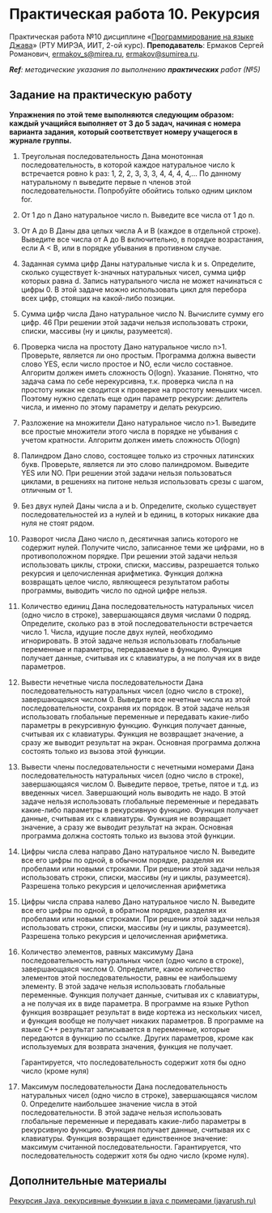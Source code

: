 # Практическая работа 10. Рекурсия
Практическая работа №10 дисциплине «[Программирование на языке Джава](https://online-edu.mirea.ru/course/view.php?id=4053)» (РТУ МИРЭА, ИИТ, 2-ой курс).
**Преподаватель**: Ермаков Сергей Романович, ermakov_s@mirea.ru, ermakov@sumirea.ru.

***Ref**: методические указания по выполнению **практических** работ (№5)*

## Задание на практическую работу

**Упражнения по этой теме выполняются следующим образом: каждый**
**учащийся выполняет от 3 до 5 задач, начиная с номера варианта задания,**
**который соответствует номеру учащегося в журнале группы.**

1. Треугольная последовательность
    Дана монотонная последовательность, в которой каждое натуральное
    число k встречается ровно k раз: 1, 2, 2, 3, 3, 3, 4, 4, 4, 4,…
    По данному натуральному n выведите первые n членов этой
    последовательности. Попробуйте обойтись только одним циклом for.

2. От 1 до n
    Дано натуральное число n. Выведите все числа от 1 до n.

3. От A до B
    Даны два целых числа A и В (каждое в отдельной строке). Выведите все
    числа от A до B включительно, в порядке возрастания, если A < B, или в порядке
    убывания в противном случае.

4. Заданная сумма цифр
    Даны натуральные числа k и s. Определите, сколько существует k-значных
    натуральных чисел, сумма цифр которых равна d. Запись натурального числа не
    может начинаться с цифры 0.
    В этой задаче можно использовать цикл для перебора всех цифр, стоящих
    на какой-либо позиции.

5. Сумма цифр числа
    Дано натуральное число N. Вычислите сумму его цифр.
    46
    При решении этой задачи нельзя использовать строки, списки, массивы (ну
    и циклы, разумеется).

6. Проверка числа на простоту
    Дано натуральное число n>1. Проверьте, является ли оно простым.
    Программа должна вывести слово YES, если число простое и NO, если число
    составное. Алгоритм должен иметь сложность O(logn).
    Указание. Понятно, что задача сама по себе нерекурсивна, т.к. проверка
    числа n на простоту никак не сводится к проверке на простоту меньших чисел.
    Поэтому нужно сделать еще один параметр рекурсии: делитель числа, и именно
    по этому параметру и делать рекурсию.

7. Разложение на множители
    Дано натуральное число n>1. Выведите все простые множители этого
    числа в порядке не убывания с учетом кратности. Алгоритм должен иметь
    сложность O(logn)

8. Палиндром
    Дано слово, состоящее только из строчных латинских букв. Проверьте,
    является ли это слово палиндромом. Выведите YES или NO.
    При решении этой задачи нельзя пользоваться циклами, в решениях на
    питоне нельзя использовать срезы с шагом, отличным от 1.

9. Без двух нулей
    Даны числа a и b. Определите, сколько существует последовательностей
    из a нулей и b единиц, в которых никакие два нуля не стоят рядом.

10. Разворот числа
    Дано число n, десятичная запись которого не содержит нулей. Получите
    число, записанное теми же цифрами, но в противоположном порядке.
    При решении этой задачи нельзя использовать циклы, строки, списки,
    массивы, разрешается только рекурсия и целочисленная арифметика.
    Функция должна возвращать целое число, являющееся результатом работы
    программы, выводить число по одной цифре нельзя.

11. Количество единиц
    Дана последовательность натуральных чисел (одно число в строке),
    завершающаяся двумя числами 0 подряд. Определите, сколько раз в этой
    последовательности встречается число 1. Числа, идущие после двух нулей,
    необходимо игнорировать.
    В этой задаче нельзя использовать глобальные переменные и параметры,
    передаваемые в функцию. Функция получает данные, считывая их с клавиатуры,
    а не получая их в виде параметров.

12. Вывести нечетные числа последовательности
    Дана последовательность натуральных чисел (одно число в строке),
    завершающаяся числом 0. Выведите все нечетные числа из этой
    последовательности, сохраняя их порядок.
    В этой задаче нельзя использовать глобальные переменные и передавать
    какие-либо параметры в рекурсивную функцию. Функция получает данные,
    считывая их с клавиатуры. Функция не возвращает значение, а сразу же выводит
    результат на экран. Основная программа должна состоять только из вызова этой
    функции.
    
13. Вывести члены последовательности с нечетными номерами
    Дана последовательность натуральных чисел (одно число в строке),
    завершающаяся числом 0. Выведите первое, третье, пятое и т.д. из введенных
    чисел. Завершающий ноль выводить не надо.
    В этой задаче нельзя использовать глобальные переменные и передавать
    какие-либо параметры в рекурсивную функцию. Функция получает данные,
    считывая их с клавиатуры. Функция не возвращает значение, а сразу же выводит
    результат на экран. Основная программа должна состоять только из вызова этой
    функции.
    
14. Цифры числа слева направо
    Дано натуральное число N. Выведите все его цифры по одной, в обычном
    порядке, разделяя их пробелами или новыми строками.
    При решении этой задачи нельзя использовать строки, списки, массивы (ну
    и циклы, разумеется). Разрешена только рекурсия и целочисленная арифметика

15. Цифры числа справа налево
    Дано натуральное число N. Выведите все его цифры по одной, в обратном
    порядке, разделяя их пробелами или новыми строками.
    При решении этой задачи нельзя использовать строки, списки, массивы (ну
    и циклы, разумеется). Разрешена только рекурсия и целочисленная арифметика.

16. Количество элементов, равных максимуму
    Дана последовательность натуральных чисел (одно число в строке),
    завершающаяся числом 0. Определите, какое количество элементов этой
    последовательности, равны ее наибольшему элементу.
    В этой задаче нельзя использовать глобальные переменные. Функция
    получает данные, считывая их с клавиатуры, а не получая их в виде параметра.
    В программе на языке Python функция возвращает результат в виде кортежа из
    нескольких чисел, и функция вообще не получает никаких параметров. В
    программе на языке C++ результат записывается в переменные, которые
    передаются в функцию по ссылке. Других параметров, кроме как используемых
    для возврата значения, функция не получает. 

    Гарантируется, что последовательность содержит хотя бы одно число
    (кроме нуля)

17. Максимум последовательности
    Дана последовательность натуральных чисел (одно число в строке),
    завершающаяся числом 0. Определите наибольшее значение числа в этой
    последовательности.
    В этой задаче нельзя использовать глобальные переменные и передавать
    какие-либо параметры в рекурсивную функцию. Функция получает данные,
    считывая их с клавиатуры. Функция возвращает единственное значение:
    максимум считанной последовательности. Гарантируется, что
    последовательность содержит хотя бы одно число (кроме нуля).

## Дополнительные материалы

[Рекурсия Java, рекурсивные функции в java с примерами (javarush.ru)](https://javarush.ru/groups/posts/1895-rekursija-v-java)

